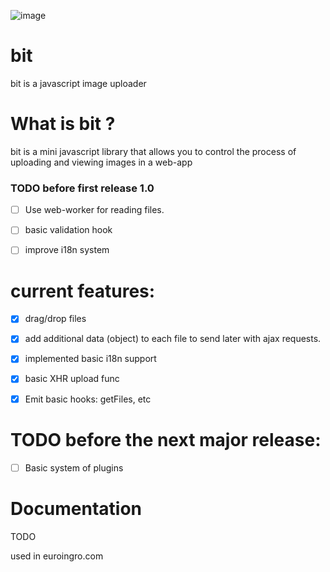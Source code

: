 ![image](https://github.com/zainali99/bit/assets/9899154/acffe6be-ee2d-40f7-88d3-138f1a06956c)


# bit
bit is a javascript image uploader
# What is bit ?
bit is a mini javascript library that allows you to control the process of uploading and viewing images in a web-app

### TODO before first release 1.0

- [ ] Use web-worker for reading files.
- [ ] basic validation hook
- [ ] improve i18n system


# current features:
- [x] drag/drop files
- [x] add additional data (object) to each file to send later with ajax requests. 
- [x] implemented basic i18n support
- [x] basic XHR upload func
- [x] Emit basic hooks: getFiles, etc


# TODO before the next major release:
- [ ] Basic system of plugins

# Documentation
TODO

used in euroingro.com
